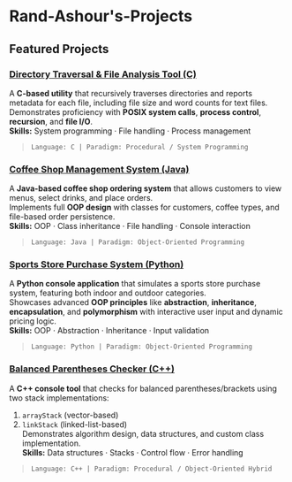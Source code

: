 # Rand-Ashour's-Projects

## Featured Projects

### [Directory Traversal & File Analysis Tool (C)](https://github.com/rayash101/Rand-Ashour-s-Projects/tree/main/Sporting%20Goods%20Shopping%20Application)
A **C-based utility** that recursively traverses directories and reports metadata for each file, including file size and word counts for text files.  
Demonstrates proficiency with **POSIX system calls**, **process control**, **recursion**, and **file I/O**.  
**Skills:** System programming · File handling · Process management  
> `Language: C | Paradigm: Procedural / System Programming`

### [Coffee Shop Management System (Java)](https://github.com/rayash101/Rand-Ashour-s-Projects/tree/main/Coffee%20Shop%20Ordering%20System)
A **Java-based coffee shop ordering system** that allows customers to view menus, select drinks, and place orders.  
Implements full **OOP design** with classes for customers, coffee types, and file-based order persistence.  
**Skills:** OOP · Class inheritance · File handling · Console interaction  
> `Language: Java | Paradigm: Object-Oriented Programming`

### [Sports Store Purchase System (Python)](https://github.com/rayash101/Rand-Ashour-s-Projects/tree/main/Sporting%20Goods%20Shopping%20Application)
A **Python console application** that simulates a sports store purchase system, featuring both indoor and outdoor categories.  
Showcases advanced **OOP principles** like **abstraction**, **inheritance**, **encapsulation**, and **polymorphism** with interactive user input and dynamic pricing logic.  
**Skills:** OOP · Abstraction · Inheritance · Input validation  
> `Language: Python | Paradigm: Object-Oriented Programming`

### [Balanced Parentheses Checker (C++)](https://github.com/rayash101/Rand-Ashour-s-Projects/blob/main/Checker.cpp)
A **C++ console tool** that checks for balanced parentheses/brackets using two stack implementations:  
1. `arrayStack` (vector-based)  
2. `linkStack` (linked-list-based)  
Demonstrates algorithm design, data structures, and custom class implementation.  
**Skills:** Data structures · Stacks · Control flow · Error handling  
> `Language: C++ | Paradigm: Procedural / Object-Oriented Hybrid`

